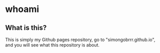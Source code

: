 # whoami
## What is this?
This is simply my Github pages repository, go to "simongobrrr.github.io", and you will see what this repository is about.